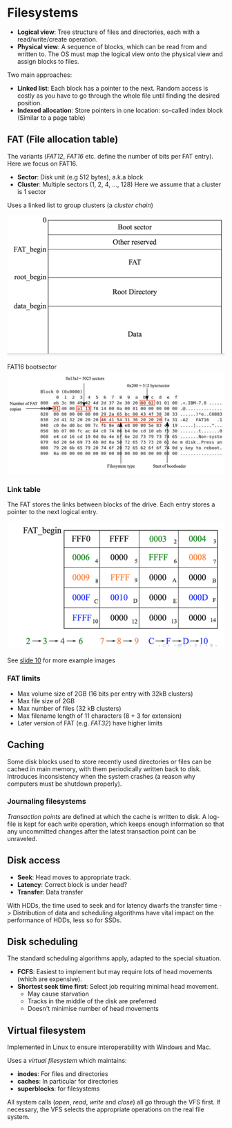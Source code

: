 # Filesystems
* **Logical view**: Tree structure of files and directories, each with a read/write/create operation.
* **Physical view**: A sequence of blocks, which can be read from and written to. The OS must map the logical view onto the physical view and assign blocks to files.

Two main approaches:
* **Linked list**: Each block has a pointer to the next. Random access is costly as you have to go through the whole file until finding the desired position.
* **Indexed allocation**: Store pointers in one location: so-called index block (Similar to a page table)

## FAT (File allocation table)
The variants (*FAT12*, *FAT16* etc. define the number of bits per FAT entry). Here we focus on FAT16.

* **Sector**: Disk unit (e.g 512 bytes), a.k.a block
* **Cluster**: Multiple sectors (1, 2, 4, ..., 128)
  Here we assume that a cluster is 1 sector

Uses a linked list to group clusters (a *cluster chain*)

![FAT16 structure](img/fat16.png)

FAT16 bootsector
![FAT16 bootsector](img/fat16_bootsector.png)

### Link table
The FAT stores the links between blocks of the drive. Each entry stores a pointer to the next logical entry.

![FAT](img/fat_table.png)

See [slide 10](https://canvas.bham.ac.uk/courses/27276/files/folder/Slides?preview=4690032) for more example images

### FAT limits
* Max volume size of 2GB (16 bits per entry with 32kB clusters)
* Max file size of 2GB
* Max number of files (32 kB clusters)
* Max filename length of 11 characters (8 + 3 for extension)
* Later version of FAT (e.g. *FAT32*) have higher limits

## Caching
Some disk blocks used to store recently used directories or files can be cached in main memory, with them periodically written back to disk. Introduces inconsistency when the system crashes (a reason why computers must be shutdown properly).

### Journaling filesystems
*Transaction points* are defined at which the cache is written to disk. A log-file is kept for each write operation, which keeps enough information so that any uncommitted changes after the latest transaction point can be unraveled.

## Disk access
* **Seek**: Head moves to appropriate track.
* **Latency**: Correct block is under head?
* **Transfer**: Data transfer

With HDDs, the time used to seek and for latency dwarfs the transfer time -> Distribution of data and scheduling algorithms have vital impact on the performance of HDDs, less so for SSDs.

## Disk scheduling
The standard scheduling algorithms apply, adapted to the special situation.

* **FCFS**: Easiest to implement but may require lots of head movements (which are expensive).
* **Shortest seek time first**: Select job requiring minimal head movement.
  * May cause starvation
  * Tracks in the middle of the disk are preferred
  * Doesn't minimise number of head movements

## Virtual filesystem
Implemented in Linux to ensure interoperability with Windows and Mac.

Uses a *virtual filesystem* which maintains:
* **inodes**: For files and directories
* **caches**: In particular for directories
* **superblocks**: for filesystems

All system calls (*open*, *read*, *write* and *close*) all go through the VFS first. If necessary, the VFS selects the appropriate operations on the real file system.
